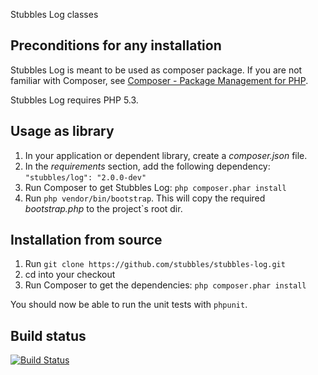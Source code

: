 Stubbles Log classes

Preconditions for any installation
----------------------------------

Stubbles Log is meant to be used as composer package. If you are not familiar
with Composer, see [Composer - Package Management for PHP](https://github.com/composer/composer#readme).

Stubbles Log requires PHP 5.3.


Usage as library
----------------
1. In your application or dependent library, create a _composer.json_ file.
2. In the _requirements_ section, add the following dependency: `"stubbles/log": "2.0.0-dev"`
3. Run Composer to get Stubbles Log: `php composer.phar install`
4. Run `php vendor/bin/bootstrap`. This will copy the required _bootstrap.php_ to the project`s root dir.


Installation from source
------------------------
1. Run `git clone https://github.com/stubbles/stubbles-log.git`
2. cd into your checkout
3. Run Composer to get the dependencies: `php composer.phar install`

You should now be able to run the unit tests with `phpunit`.


Build status
------------

[![Build Status](https://secure.travis-ci.org/stubbles/stubbles-log.png)](http://travis-ci.org/stubbles/stubbles-log)